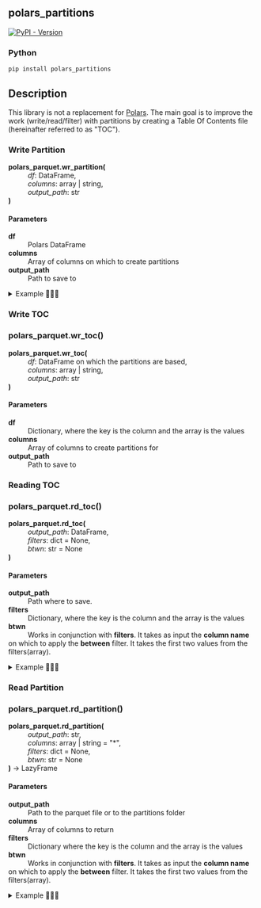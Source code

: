 
## polars_partitions

[![PyPI - Version](https://img.shields.io/pypi/v/polars_partitions?style=flat-square&logo=PyPI&logoColor=white)](https://pypi.org/project/polars-partitions/)


### Python
```
pip install polars_partitions
```

## Description


This library is not a replacement for [Polars](https://pola.rs/).
The main goal is to improve the work (write/read/filter) with partitions by creating a Table Of Contents file (hereinafter referred to as "TOC").

### Write Partition
**polars_parquet.wr_partition(**  
&nbsp; &nbsp; &nbsp; &nbsp; &nbsp; _df_: DataFrame,  
&nbsp; &nbsp; &nbsp; &nbsp; &nbsp; _columns_: array | string,  
&nbsp; &nbsp; &nbsp; &nbsp; &nbsp; _output_path_: str  
**)**

#### Parameters
**df**  
&nbsp; &nbsp; &nbsp; &nbsp; &nbsp; Polars DataFrame  
**columns**  
&nbsp; &nbsp; &nbsp; &nbsp; &nbsp; Array of columns on which to create partitions  
**output_path**  
&nbsp; &nbsp; &nbsp; &nbsp; &nbsp; Path to save to  

<details>
    <summary>Example 🤔🤔🤔</summary>

``` python
import polars_partitions as pp
from datetime import date
import polars as pl

# Create a test dataset
df = pl.DataFrame({'col1':[date(2024,1,1),date(2024,1,1),date(2024,1,2),date(2024,1,2),date(2024,1,2),date(2024,1,3),date(2024,1,3),date(2024,1,3)],
              'col2':['A2','A2','A2','A2','A2','A2','B2','B2','B2','B2'],
              'col3':[1,2,3,4,5,6,7,8]
              })

path = './your_path_where_your_partitions'

# Which columns are partitioned by
columns = ['col1', 'col2'] 

ep = pp.EasyPartition(path)

# Write the partitions
ep.write_data(df, columns)

# Output: 
# ./your_path_where_your_partitions/toc.parquet - done! 

```
</details>

### Write TOC
### polars_parquet.wr_toc() 
**polars_parquet.wr_toc(**  
&nbsp; &nbsp; &nbsp; &nbsp; &nbsp; _df_: DataFrame on which the partitions are based,  
&nbsp; &nbsp; &nbsp; &nbsp; &nbsp; _columns_: array | string,  
&nbsp; &nbsp; &nbsp; &nbsp; &nbsp; _output_path_: str  
**)**

#### Parameters
**df**  
&nbsp; &nbsp; &nbsp; &nbsp; &nbsp; Dictionary, where the key is the column and the array is the values  
**columns**  
&nbsp; &nbsp; &nbsp; &nbsp; &nbsp; Array of columns to create partitions for  
**output_path**  
&nbsp; &nbsp; &nbsp; &nbsp; &nbsp; Path to save to  

### Reading TOC
### polars_parquet.rd_toc() 
**polars_parquet.rd_toc(**  
&nbsp; &nbsp; &nbsp; &nbsp; &nbsp; _output_path_: DataFrame,  
&nbsp; &nbsp; &nbsp; &nbsp; &nbsp; _filters_: dict = None,  
&nbsp; &nbsp; &nbsp; &nbsp; &nbsp; _btwn_: str = None  
**)**

#### Parameters
**output_path**  
&nbsp; &nbsp; &nbsp; &nbsp; &nbsp; Path where to save.  
**filters**  
&nbsp; &nbsp; &nbsp; &nbsp; &nbsp; Dictionary, where the key is the column and the array is the values  
**btwn**  
&nbsp; &nbsp; &nbsp; &nbsp; &nbsp; Works in conjunction with **filters**. It takes as input the **column name** on which to apply the **between** filter. It takes the first two values from the filters(array).  

<details>
    <summary>Example 🤔🤔🤔</summary>

``` python
ep.get_toc()

# Output: 
shape: (4, 2)
┌────────────┬──────┐
│ col1       ┆ col2 │
│ ---        ┆ ---  │
│ date       ┆ str  │
╞════════════╪══════╡
│ 2024-01-02 ┆ A2   │
│ 2024-01-02 ┆ B2   │
│ 2024-01-01 ┆ A2   │
│ 2024-01-03 ┆ B2   │
└────────────┴──────┘
```

</details>

### Read Partition
### polars_parquet.rd_partition() 
**polars_parquet.rd_partition(**  
&nbsp; &nbsp; &nbsp; &nbsp; &nbsp; _output_path_: str,  
&nbsp; &nbsp; &nbsp; &nbsp; &nbsp; _columns_: array | string = "*",  
&nbsp; &nbsp; &nbsp; &nbsp; &nbsp; _filters_: dict = None,  
&nbsp; &nbsp; &nbsp; &nbsp; &nbsp; _btwn_: str = None  
**)** → LazyFrame  

#### Parameters
**output_path**  
&nbsp; &nbsp; &nbsp; &nbsp; &nbsp; Path to the parquet file or to the partitions folder  
**columns**  
&nbsp; &nbsp; &nbsp; &nbsp; &nbsp; Array of columns to return  
**filters**  
&nbsp; &nbsp; &nbsp; &nbsp; &nbsp; Dictionary where the key is the column and the array is the values  
**btwn**  
&nbsp; &nbsp; &nbsp; &nbsp; &nbsp; Works in conjunction with **filters**. It takes as input the **column name** on which to apply the **between** filter. It takes the first two values from the filters(array).  

<details>
    <summary>Example 🤔🤔🤔</summary>

``` python
filters = {'col1':[date(2024,1,1),date(2024,1,3)]}

with pl.StringCache():
    df = ep.get_data(filters=filters, between='col1', columns=['col1', 'col3']).collect()

df

# Output: 
shape: (8, 2)
┌────────────┬──────┐
│ col1       ┆ col3 │
│ ---        ┆ ---  │
│ str        ┆ i64  │
╞════════════╪══════╡
│ 2024-01-02 ┆ 3    │
│ 2024-01-02 ┆ 4    │
│ 2024-01-02 ┆ 5    │
│ 2024-01-01 ┆ 1    │
│ 2024-01-01 ┆ 2    │
│ 2024-01-03 ┆ 6    │
│ 2024-01-03 ┆ 7    │
│ 2024-01-03 ┆ 8    │
└────────────┴──────┘
```
</details>
